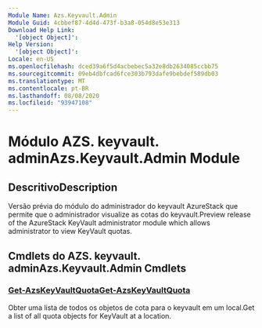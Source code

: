 ```yaml
---
Module Name: Azs.Keyvault.Admin
Module Guid: 4cbbef87-4d4d-473f-b3a8-054d8e53e313
Download Help Link:
  '[object Object]': 
Help Version:
  '[object Object]': 
Locale: en-US
ms.openlocfilehash: dced39a6f5d4acbebec5a32e8db2634085ccbb75
ms.sourcegitcommit: 09eb4dbfcad6fce303b793dafe9bebdef589db03
ms.translationtype: MT
ms.contentlocale: pt-BR
ms.lasthandoff: 08/08/2020
ms.locfileid: "93947108"
---
```

# <span data-ttu-id="6d27a-101">Módulo AZS. keyvault. admin</span><span class="sxs-lookup"><span data-stu-id="6d27a-101">Azs.Keyvault.Admin Module</span></span>
## <span data-ttu-id="6d27a-102">Descritivo</span><span class="sxs-lookup"><span data-stu-id="6d27a-102">Description</span></span>
<span data-ttu-id="6d27a-103">Versão prévia do módulo do administrador do keyvault AzureStack que permite que o administrador visualize as cotas do keyvault.</span><span class="sxs-lookup"><span data-stu-id="6d27a-103">Preview release of the AzureStack KeyVault administrator module which allows administrator to view KeyVault quotas.</span></span> 

## <span data-ttu-id="6d27a-104">Cmdlets do AZS. keyvault. admin</span><span class="sxs-lookup"><span data-stu-id="6d27a-104">Azs.Keyvault.Admin Cmdlets</span></span>
### [<span data-ttu-id="6d27a-105">Get-AzsKeyVaultQuota</span><span class="sxs-lookup"><span data-stu-id="6d27a-105">Get-AzsKeyVaultQuota</span></span>](Get-AzsKeyVaultQuota.md)
<span data-ttu-id="6d27a-106">Obter uma lista de todos os objetos de cota para o keyvault em um local.</span><span class="sxs-lookup"><span data-stu-id="6d27a-106">Get a list of all quota objects for KeyVault at a location.</span></span>

